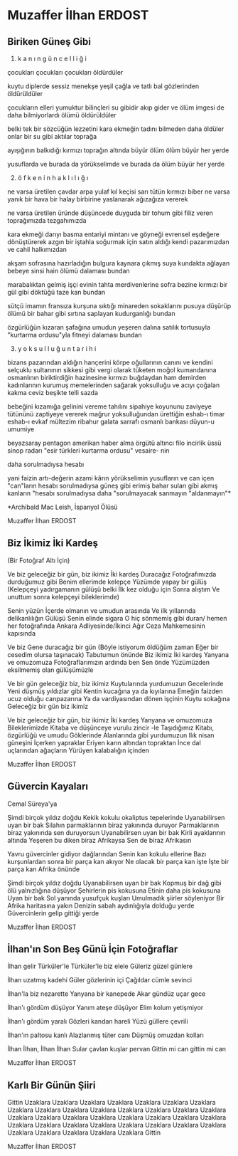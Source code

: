 # Muzaffer İlhan ERDOST

## Biriken Güneş Gibi

1.	k a n ı n    g ü n c e l l i ğ i

çocukları
çocukları
çocukları 
öldürdüler

kuytu diplerde sessiz menekşe
yeşil çağla
ve tatlı bal
gözlerinden öldürüldüler

çocukların elleri yumuktur
bilinçleri
su gibidir
akıp gider
ve ölüm imgesi de
daha bilmiyorlardı ölümü
öldürüldüler

belki tek bir sözcüğün lezzetini
kara ekmeğin tadını
bilmeden daha
öldüler onlar
bir su gibi
aktılar 
toprağa

ayışığının balkıdığı
kırmızı toprağın altında
büyür ölüm
ölüm büyür her yerde

yusuflarda ve burada da
yörükselimde ve burada da
ölüm büyür 
her yerde


2.	ö f k e n i n    h a k l ı l ı ğ ı

ne varsa üretilen çavdar arpa yulaf
kıl keçisi sarı tütün kırmızı biber
ne varsa
yanık bir hava bir halay
birbirine yaslanarak
ağızağıza vererek

ne varsa üretilen üründe düşüncede duyguda
bir tohum gibi filiz veren
toprağımızda
tezgahımızda

kara ekmeği
darıyı
basma entariyi
mintanı ve göyneği
evrensel eşdeğere dönüştürerek
azgın bir iştahla
soğurmak için
satın aldığı kendi pazarımızdan
ve cahil halkımızdan

akşam sofrasına hazırladığın
bulgura
kaynara çıkmış suya
kundakta ağlayan bebeye
sinsi hain
ölümü dalaması
bundan

marabalıktan gelmiş işçi evinin
tahta merdivenlerine
sofra bezine
kırmızı bir gül gibi döktüğü
taze kan
bundan

sütçü imamın
fransıza kurşuna sıktığı
minareden
sokaklarını pusuya düşürüp
ölümü bir bahar gibi
sırtına saplayan
kudurganlığı bundan

özgürlüğün kızaran şafağına
umudun yeşeren dalına
satılık tortusuyla
"kurtarma ordusu"yla
fitneyi
dalaması
bundan





3.	y o k s u l l u ğ u n    t a r i h i

bizans pazarından aldığın hançerini
körpe oğullarının canını
ve kendini
selçuklu sultanının sikkesi gibi
vergi olarak
tüketen
moğol kumandanına
osmanlının biriktirdiğin hazinesine
kırmızı buğdaydan
ham demirden
kadınlarının kurumuş memelerinden
sağarak yoksulluğu ve acıyı
çoğalan
kakma ceviz beşikte
telli sazda

bebeğini kızamığa
gelinini vereme
tahılını sipahiye
koyununu zaviyeye
tütününü zaptiyeye
vererek
mağrur yoksulluğundan
ürettiğin
eshab-ı timar
eshab-ı evkaf
mültezim
ribahur
galata sarrafı
osmanlı bankası
düyun-u umumiye

beyazsaray
pentagon
amerikan haber alma örgütü
altıncı filo
incirlik üssü
sinop radarı
"esir türkleri kurtarma ordusu"
vesaire-
nin

daha sorulmadıysa hesabı

yani faizin
artı-değerin
azami kârın
yörükselimin yusufların ve
can içen "can"ların
hesabı sorulmadıysa
güneş gibi erimiş
bahar suları gibi akmış kanların
"hesabı sorulmadıysa daha
"sorulmayacak sanmayın
"aldanmayın"*





*Archibald Mac Leish, İspanyol Ölüsü

Muzaffer İlhan ERDOST

## Biz İkimiz İki Kardeş

(Bir Fotoğraf Altı İçin)

Ve biz geleceğiz bir gün, biz ikimiz
İki kardeş
Duracağız
Fotoğrafımızda durduğumuz gibi
Benim ellerimde kelepçe
Yüzümde yapay bir gülüş
		(Kelepçeyi yadırgamanın gülüşü belki
		İlk kez olduğu için
		Sonra alıştım
		Ve unuttum sonra kelepçeyi bileklerimde)

Senin yüzün
İçerde olmanın ve umudun arasında
Ve ilk yıllarında delikanlılığın
Gülüşü
Senin elinde sigara
O hiç sönmemiş gibi duran/
		hemen her fotoğrafında
Ankara Adliyesinde/İkinci Ağır Ceza Mahkemesinin kapısında

Ve biz 
Gene duracağız bir gün
		(Böyle istiyorum öldüğüm zaman
		Eğer bir cesedim olursa taşınacak)
Tabutumun önünde
Biz ikimiz 
İki kardeş
Yanyana ve omuzomuza
Fotoğraflarımızın ardında ben
Sen önde
Yüzümüzden eksilmemiş olan gülüşümüzle

Ve bir gün geleceğiz biz, biz ikimiz
Kuytularında yurdumuzun
Gecelerinde
Yeni düşmüş yıldızlar gibi
Kentin kucağına ya da kıyılarına
Emeğin faizden ucuz olduğu canpazarına
Ya da vardiyasından dönen işçinin
Kuytu sokağına
Geleceğiz bir gün biz ikimiz


Ve biz geleceğiz bir gün, biz ikimiz
İki kardeş
Yanyana ve omuzomuza
Bileklerimizde
Kitaba ve düşünceye vurulu zincir
-le
Taşıdığımız
Kitabı, özgürlüğü ve umudu
Göklerinde
Alanlarında gibi yurdumuzun
Ilık nisan güneşini
İçerken yapraklar
Eriyen karın altından topraktan
İnce dal uçlarından ağaçların
Yürüyen kalabalığın içinden

Muzaffer İlhan ERDOST

## Güvercin Kayaları

Cemal Süreya'ya


Şimdi birçok yıldız doğdu
Kekik kokulu okaliptus tepelerinde
Uyanabilirsen uyan bir bak
Silahın parmaklarının biraz yakınında duruyor
Parmaklarının biraz yakınında sen duruyorsun
Uyanabilirsen uyan bir bak
Kirli ayaklarının altında
Yeşeren bu diken biraz Afrikaysa
Sen de biraz Afrikasın

Yavru güvercinler gidiyor dağlarından
Senin kan kokulu ellerine
Bazı kurşunlardan sonra bir parça kan akıyor
Ne olacak bir parça kan işte
İşte bir parça kan
Afrika önünde

Şimdi birçok yıldız doğdu
Uyanabilirsen uyan bir bak
Kopmuş bir dağ gibi ölü yalnızlığına düşüyor
Şehirlerin pis kokusuna
Etinin daha pis kokusuna
Uyan bir bak
Sol yanında yusufçuk kuşları
Umulmadık şiirler söyleniyor
Bir Afrika haritasına yakın
Denizin sabah aydınlığıyla dolduğu yerde
Güvercinlerin gelip gittiği yerde

Muzaffer İlhan ERDOST

## İlhan'ın Son Beş Günü İçin Fotoğraflar

İlhan gelir Türküler'le
Türküler'le biz elele
Güleriz güzel günlere

İlhan uzatmış kadehi
Güler gözlerinin içi
Çağıldar cümle sevinci

İlhan'la biz nezarette
Yanyana bir kanepede
Akar gündüz uçar gece

İlhan'ı gördüm düşüyor
Yanım ateşe düşüyor
Elim kolum yetişmiyor

İlhan'ı gördüm yaralı
Gözleri kandan hareli
Yüzü güllere çevrili

İlhan'ın paltosu kanlı
Alazlanmış tüter canı
Düşmüş omuzdan kolları

İlhan İlhan, İlhan İlhan
Sular çavlan kuşlar pervan
Gittin mi can gittin mi can

Muzaffer İlhan ERDOST

## Karlı Bir Günün Şiiri

Gittin
Uzaklara
Uzaklara
Uzaklara
Uzaklara
Uzaklara
Uzaklara
Uzaklara
Uzaklara
Uzaklara
Uzaklara
Uzaklara
Uzaklara
Uzaklara
Uzaklara
Uzaklara
Uzaklara
Uzaklara
Uzaklara
Uzaklara
Uzaklara
Uzaklara
Uzaklara
Uzaklara
Uzaklara
Uzaklara
Uzaklara
Uzaklara
Uzaklara
Uzaklara
Uzaklara
Uzaklara
Uzaklara
Uzaklara
Uzaklara
Uzaklara
Uzaklara
Gittin

Muzaffer İlhan ERDOST